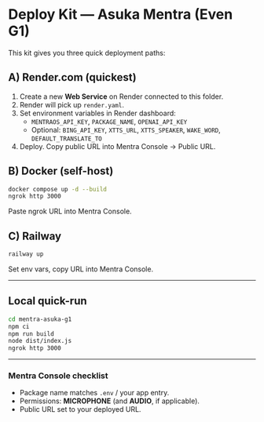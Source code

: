 # Deploy Kit — Asuka Mentra (Even G1)

This kit gives you three quick deployment paths:

## A) Render.com (quickest)
1. Create a new **Web Service** on Render connected to this folder.
2. Render will pick up `render.yaml`.
3. Set environment variables in Render dashboard:
   - `MENTRAOS_API_KEY`, `PACKAGE_NAME`, `OPENAI_API_KEY`
   - Optional: `BING_API_KEY`, `XTTS_URL`, `XTTS_SPEAKER`, `WAKE_WORD`, `DEFAULT_TRANSLATE_TO`
4. Deploy. Copy public URL into Mentra Console → Public URL.

## B) Docker (self-host)
```bash
docker compose up -d --build
ngrok http 3000
```
Paste ngrok URL into Mentra Console.

## C) Railway
```bash
railway up
```
Set env vars, copy URL into Mentra Console.

---

## Local quick-run
```bash
cd mentra-asuka-g1
npm ci
npm run build
node dist/index.js
ngrok http 3000
```

---

### Mentra Console checklist
- Package name matches `.env` / your app entry.
- Permissions: **MICROPHONE** (and **AUDIO**, if applicable).
- Public URL set to your deployed URL.
